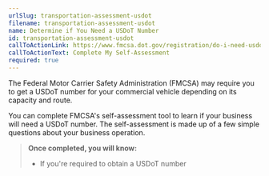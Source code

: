 ```yaml
---
urlSlug: transportation-assessment-usdot
filename: transportation-assessment-usdot
name: Determine if You Need a USDoT Number
id: transportation-assessment-usdot
callToActionLink: https://www.fmcsa.dot.gov/registration/do-i-need-usdot-number
callToActionText: Complete My Self-Assessment
required: true
---
```

The Federal Motor Carrier Safety Administration (FMCSA) may require you to get a USDoT number for your commercial vehicle depending on its capacity and route. 
 
You can complete FMCSA's self-assessment tool to learn if your business will need a USDoT number. The self-assessment is made up of a few simple questions about your business operation.
 
>**Once completed, you will know:**
>* If you're required to obtain a USDoT number
